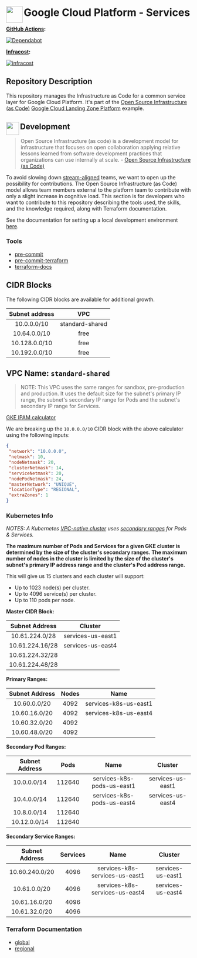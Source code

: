 # <img align="left" width="45" height="45" src="https://user-images.githubusercontent.com/1610100/202321831-9cf218f9-660d-481f-8578-c2ba19fcc93a.png"> Google Cloud Platform - Services

**[GitHub Actions](https://github.com/osinfra-io/google-cloud-services/actions):**

[![Dependabot](https://github.com/osinfra-io/google-cloud-services/actions/workflows/dependabot.yml/badge.svg)](https://github.com/osinfra-io/google-cloud-services/actions/workflows/dependabot.yml)

**[Infracost](https://www.infracost.io):**

[![infracost](https://img.shields.io/endpoint?url=https://dashboard.api.infracost.io/shields/json/cbeecfe3-576f-4553-984c-e451a575ee47/repos/f4bdf9b0-5bfb-415d-b1e6-a39a7be8404b/branch/56bee23d-a0d4-4c85-af1f-98cec8bfa7f6/google-cloud-services%2520-%2520Sandbox%2520Infrastructure%253A%2520Global)](https://dashboard.infracost.io/org/osinfra-io/repos/f4bdf9b0-5bfb-415d-b1e6-a39a7be8404b)

## Repository Description

This repository manages the Infrastructure as Code for a common service layer for Google Cloud Platform. It's part of the [Open Source Infrastructure (as Code)](https://www.osinfra.io) [Google Cloud Landing Zone Platform](https://www.osinfra.io/google-cloud-landing-zone-platform) example.

## <img align="left" width="35" height="35" src="https://user-images.githubusercontent.com/1610100/209029142-410349b7-4b22-40a9-9d4d-729f07e2b4a2.png"> Development

>Open Source Infrastructure (as code) is a development model for infrastructure that focuses on open collaboration applying relative lessons learned from software development practices that organizations can use internally at scale. - [Open Source Infrastructure (as Code)](https://www.osinfra.io)

To avoid slowing down [stream-aligned](https://teamtopologies.com/key-concepts) teams, we want to open up the possibility for contributions. The Open Source Infrastructure (as Code) model allows team members external to the platform team to contribute with only a slight increase in cognitive load. This section is for developers who want to contribute to this repository describing the tools used, the skills, and the knowledge required, along with Terraform documentation.

See the documentation for setting up a local development environment [here](https://docs.osinfra.io/development-setup).

### Tools

- [pre-commit](https://github.com/pre-commit/pre-commit)
- [pre-commit-terraform](https://github.com/antonbabenko/pre-commit-terraform)
- [terraform-docs](https://github.com/terraform-docs/terraform-docs)

## CIDR Blocks

The following CIDR blocks are available for additional growth.

| Subnet address | VPC |
|:--------------:|:---:|
|10.0.0.0/10       | standard-shared |
|10.64.0.0/10      | free |
|10.128.0.0/10     | free |
|10.192.0.0/10     | free |

## VPC Name: `standard-shared`

> NOTE: This VPC uses the same ranges for sandbox, pre-production and production. It uses the default size for the subnet's primary IP range,
> the subnet's secondary IP range for Pods and the subnet's secondary IP range for Services.

[GKE IPAM calculator](https://googlecloudplatform.github.io/gke-ip-address-management)

We are breaking up the `10.0.0.0/10` CIDR block with the above calculator using the following inputs:

```json
{
 "network": "10.0.0.0",
 "netmask": 10,
 "nodeNetmask": 20,
 "clusterNetmask": 14,
 "serviceNetmask": 20,
 "nodePodNetmask": 24,
 "masterNetwork": "UNIQUE",
 "locationType": "REGIONAL",
 "extraZones": 1
}
```

### Kubernetes Info

*NOTES: A Kubernetes [VPC-native cluster](https://cloud.google.com/kubernetes-engine/docs/concepts/alias-ips) uses [secondary ranges](https://cloud.google.com/kubernetes-engine/docs/concepts/alias-ips#cluster_sizing_secondary_range_pods) for Pods & Services.*

**The maximum number of Pods and Services for a given GKE cluster is determined by the size of the cluster's secondary ranges. The maximum number of nodes in the cluster is limited by the size of the cluster's subnet's primary IP address range and the cluster's Pod address range.**

This will give us 15 clusters and each cluster will support:

- Up to 1023 node(s) per cluster.
- Up to 4096 service(s) per cluster.
- Up to 110 pods per node.

**Master CIDR Block:**

| Subnet Address | Cluster |
|:--------------:|:-------:|
| 10.61.224.0/28 | services-us-east1 |
| 10.61.224.16/28 | services-us-east4 |
| 10.61.224.32/28 | |
| 10.61.224.48/28 | |

**Primary Ranges:**

| Subnet Address | Nodes | Name |
|:--------------:|:-----:|:----:|
| 10.60.0.0/20   | 4092  | services-k8s-us-east1 |
| 10.60.16.0/20  | 4092  | services-k8s-us-east4 |
| 10.60.32.0/20  | 4092  | |
| 10.60.48.0/20  | 4092  | |

**Secondary Pod Ranges:**

| Subnet Address | Pods | Name | Cluster |
|:--------------:|:----:|:----:|:-------:|
| 10.0.0.0/14 | 112640 | services-k8s-pods-us-east1 | services-us-east1 |
| 10.4.0.0/14 | 112640 | services-k8s-pods-us-east4 | services-us-east4 |
| 10.8.0.0/14 | 112640 | | |
| 10.12.0.0/14 | 112640 | | |

**Secondary Service Ranges:**

| Subnet Address | Services | Name | Cluster |
|:--------------:|:--------:|:----:|:-------:|
| 10.60.240.0/20 | 4096 | services-k8s-services-us-east1 | services-us-east1 |
| 10.61.0.0/20 | 4096 | services-k8s-services-us-east4 | services-us-east4 |
| 10.61.16.0/20 | 4096 | | |
| 10.61.32.0/20 | 4096 | | |

### Terraform Documentation

- [global](global/infra/README.md)
- [regional](regional/infra/README.md)

